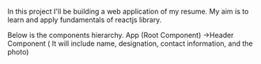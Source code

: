 In this project I'll be building a web application of my resume.
My aim is to learn and apply fundamentals of reactjs library.

Below is the components hierarchy.
App (Root Component)
  ->Header Component ( It will include name, designation, contact information, and the photo)
